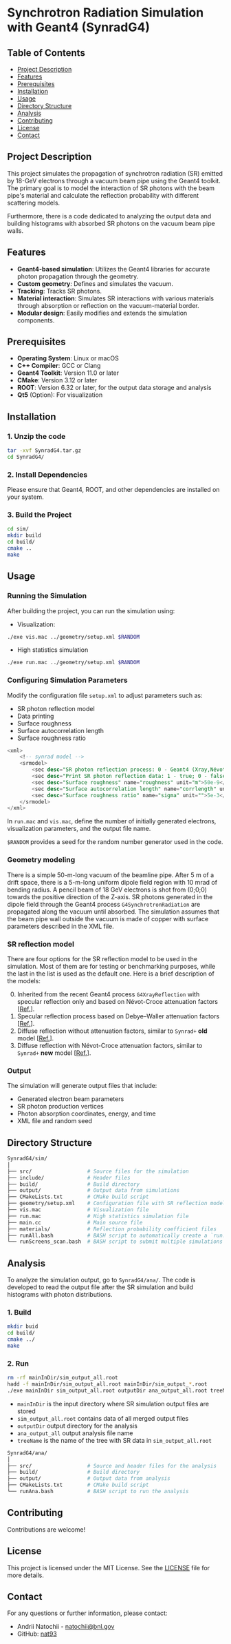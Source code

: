 # Synchrotron Radiation Simulation with Geant4 (**SynradG4**)

## Table of Contents
- [Project Description](#project-description)
- [Features](#features)
- [Prerequisites](#prerequisites)
- [Installation](#installation)
- [Usage](#usage)
- [Directory Structure](#directory-structure)
- [Analysis](#analysis)
- [Contributing](#contributing)
- [License](#license)
- [Contact](#contact)

## Project Description
This project simulates the propagation of synchrotron radiation (SR) emitted by 18-GeV electrons through a vacuum beam pipe using the Geant4 toolkit. The primary goal is to model the interaction of SR photons with the beam pipe's material and calculate the reflection probability with different scattering models.

Furthermore, there is a code dedicated to analyzing the output data and building histograms with absorbed SR photons on the vacuum beam pipe walls.

## Features
- **Geant4-based simulation**: Utilizes the Geant4 libraries for accurate photon propagation through the geometry.
- **Custom geometry**: Defines and simulates the vacuum.
- **Tracking**: Tracks SR photons.
- **Material interaction**: Simulates SR interactions with various materials through absorption or reflection on the vacuum-material border.
- **Modular design**: Easily modifies and extends the simulation components.

## Prerequisites
- **Operating System**: Linux or macOS
- **C++ Compiler**: GCC or Clang
- **Geant4 Toolkit**: Version 11.0 or later
- **CMake**: Version 3.12 or later
- **ROOT**: Version 6.32 or later, for the output data storage and analysis 
- **Qt5** (Option): For visualization

## Installation

### 1. Unzip the code 
```bash
tar -xvf SynradG4.tar.gz
cd SynradG4/
```

### 2. Install Dependencies
Please ensure that Geant4, ROOT, and other dependencies are installed on your system.

### 3. Build the Project
```bash
cd sim/
mkdir build
cd build/
cmake ..
make
```

## Usage

### Running the Simulation
After building the project, you can run the simulation using:

- Visualization:
```bash
./exe vis.mac ../geometry/setup.xml $RANDOM
```

- High statistics simulation
```bash
./exe run.mac ../geometry/setup.xml $RANDOM
```

### Configuring Simulation Parameters
Modify the configuration file `setup.xml` to adjust parameters such as:

- SR photon reflection model
- Data printing
- Surface roughness
- Surface autocorrelation length
- Surface roughness ratio

```sql
<xml>
	<!-- synrad model -->
	<srmodel>
		<sec desc="SR photon reflection process: 0 - Geant4 (Xray,Névot-Croce); 1 - Synrad+ (Gamma,Debye-Waller); 2 - Synrad+ (Gamma,perturb norm - old model); 3 - Synrad+ (Gamma,Debye-Waller,perturb refl - new model)" name="type">3</sec>
		<sec desc="Print SR photon reflection data: 1 - true; 0 - false" name="print">1</sec>
		<sec desc="Surface roughness" name="roughness" unit="m">50e-9</sec>
		<sec desc="Surface autocorrelation length" name="corrlength" unit="m">10000e-9</sec>
		<sec desc="Surface roughness ratio" name="sigma" unit="">5e-3</sec>
	</srmodel>
</xml>
```

In `run.mac` and `vis.mac`, define the number of initially generated electrons, visualization parameters, and the output file name.

`$RANDOM` provides a seed for the random number generator used in the code.

### Geometry modeling

There is a simple 50-m-long vacuum of the beamline pipe. After 5 m of a drift space, there is a 5-m-long uniform dipole field region with 10 mrad of bending radius. A pencil beam of 18 GeV electrons is shot from (0;0;0) towards the positive direction of the Z-axis. SR photons generated in the dipole field through the Geant4 process `G4SynchrotronRadiation` are propagated along the vacuum until absorbed. The simulation assumes that the beam pipe wall outside the vacuum is made of copper with surface parameters described in the XML file. 

### SR reflection model 

There are four options for the SR reflection model to be used in the simulation. Most of them are for testing or benchmarking purposes, while the last in the list is used as the default one. Here is a brief description of the models:

0. Inherited from the recent Geant4 process `G4XrayReflection` with specular reflection only and based on Névot-Croce attenuation factors [[Ref.](https://geant4.web.cern.ch/download/11.2.0.html)].
1. Specular reflection process based on Debye–Waller attenuation factors [[Ref.](https://doi.org/10.1364/OSAC.422924)].
2. Diffuse reflection without attenuation factors, similar to `Synrad+` **old** model [[Ref.](https://molflow.web.cern.ch/node/116)].
3. Diffuse reflection with Névot-Croce attenuation factors, similar to `Synrad+` **new** model [[Ref.](https://molflow.web.cern.ch/node/116)].

### Output
The simulation will generate output files that include:

- Generated electron beam parameters
- SR photon production vertices
- Photon absorption coordinates, energy, and time
- XML file and random seed

## Directory Structure

```makefile
SynradG4/sim/
│
├── src/                  # Source files for the simulation
├── include/              # Header files
├── build/                # Build directory
├── output/               # Output data from simulations
├── CMakeLists.txt        # CMake build script
├── geometry/setup.xml    # Configuration file with SR reflection model
├── vis.mac               # Visualization file 
├── run.mac               # High statistics simulation file 
├── main.cc               # Main source file 
├── materials/            # Reflection probability coefficient files 
├── runAll.bash           # BASH script to automatically create a `run.mac` file  
└── runScreens_scan.bash  # BASH script to submit multiple simulations on different CPUs 
```

## Analysis
To analyze the simulation output, go to `SynradG4/ana/`. The code is developed to read the output file after the SR simulation and build histograms with photon distributions.

### 1. Build
```bash
mkdir buid
cd build/
cmake ../
make
``` 

### 2. Run
```bash
rm -rf mainInDir/sim_output_all.root
hadd -f mainInDir/sim_output_all.root mainInDir/sim_output_*.root
./exe mainInDir sim_output_all.root outputDir ana_output_all.root treeName
```

- `mainInDir` is the input directory where SR simulation output files are stored
- `sim_output_all.root` contains data of all merged output files
- `outputDir` output directory for the analysis
- `ana_output_all` output analysis file name
- `treeName` is the name of the tree with SR data in `sim_output_all.root`

```makefile
SynradG4/ana/
│
├── src/                  # Source and header files for the analysis
├── build/                # Build directory
├── output/               # Output data from analysis
├── CMakeLists.txt        # CMake build script
└── runAna.bash           # BASH script to run the analysis 
```

## Contributing

Contributions are welcome!

## License

This project is licensed under the MIT License. See the [LICENSE](LICENSE) file for more details.

## Contact

For any questions or further information, please contact:

- Andrii Natochii - <natochii@bnl.gov>
- GitHub: [nat93](https://github.com/nat93)
